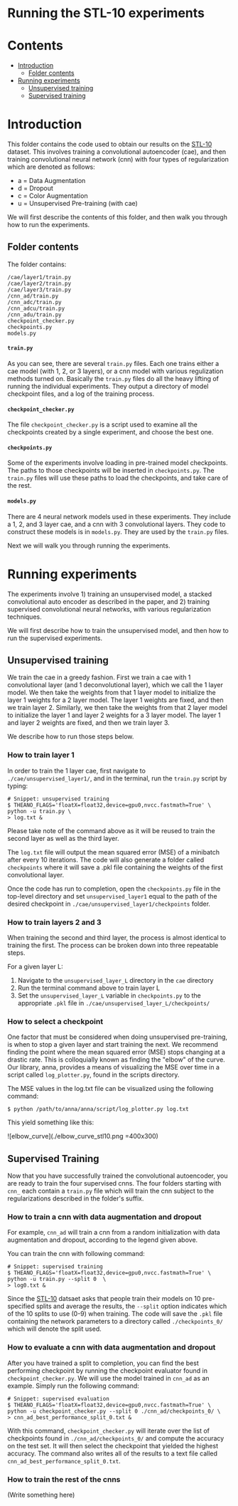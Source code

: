 # Running the STL-10 experiments

# Contents
+ [Introduction](#introduction)
  + [Folder contents](#folder-contents)
+ [Running experiments](#running-experiments)
  + [Unsupervised training](#unsupervised-training)
  + [Supervised training](#supervised-training)

# Introduction

This folder contains the code used to obtain our results on the [STL-10][STL-10] dataset. This involves training a convolutional autoencoder (cae), and then training convolutional neural network (cnn) with four types of regularization which are denoted as follows:

+ a = Data Augmentation
+ d = Dropout
+ c = Color Augmentation
+ u = Unsupervised Pre-training (with cae)

We will first describe the contents of this folder, and then walk you through
how to run the experiments.

## Folder contents
The folder contains:
``` shell
/cae/layer1/train.py
/cae/layer2/train.py
/cae/layer3/train.py
/cnn_ad/train.py
/cnn_adc/train.py
/cnn_adcu/train.py
/cnn_adu/train.py
checkpoint_checker.py
checkpoints.py
models.py
```

#### `train.py`
As you can see, there are several `train.py` files. Each one trains either a cae model (with 1, 2, or 3 layers), or a cnn model with various regulization methods turned on. Basically the `train.py` files do all the heavy lifting of running the individual experiments. They output a directory of model checkpoint files, and a log of the training process.

#### `checkpoint_checker.py`
The file `checkpoint_checker.py` is a script used to examine all the checkpoints created by a single experiment, and choose the best one.

#### `checkpoints.py`
Some of the experiments involve loading in pre-trained model checkpoints. The paths to those checkpoints will be inserted in `checkpoints.py`. The `train.py`
files will use these paths to load the checkpoints, and take care of the rest.

#### `models.py`
There are 4 neural network models used in these experiments. They include a 1, 2, and 3 layer cae, and a cnn with 3 convolutional layers. They code to construct these models is in `models.py`. They are used by the `train.py` files.

Next we will walk you through running the experiments.

# Running experiments
The experiments involve 1) training an unsupervised model, a stacked convolutional auto encoder as described in the paper, and 2) training supervised convolutional neural networks, with various regularization techniques.

We will first describe how to train the unsupervised model, and then how to run the supervised experiments.

## Unsupervised training

We train the cae in a greedy fashion. First we train a cae with 1 convolutional layer (and 1 deconvolutional layer), which we call the 1 layer model. We then take the weights from that 1 layer model to initialize the layer 1 weights for a 2 layer model. The layer 1 weights are fixed, and then we train layer 2. Similarly, we then take the weights from that 2 layer model to initialize the layer 1 and layer 2 weights for a 3 layer model. The layer 1 and layer 2 weights are fixed, and then we train layer 3.

We describe how to run those steps below.

### How to train layer 1

In order to train the 1 layer cae, first navigate to `./cae/unsupervised_layer1/`, and in the terminal, run the `train.py` script by typing:

``` shell
# Snippet: unsupervised training
$ THEANO_FLAGS='floatX=float32,device=gpu0,nvcc.fastmath=True' \
python -u train.py \
> log.txt & 
```

Please take note of the command above as it will be reused to train the 
second layer as well as the third layer. 

The `log.txt` file will output the mean squared error (MSE) of a minibatch 
after every 10 iterations. The code will also generate a folder called 
`checkpoints` where it will save a .pkl file containing the weights of the 
first convolutional layer. 

Once the code has run to completion, open the `checkpoints.py` file in the 
top-level directory and set `unsupervised_layer1` equal to the path of the 
desired checkpoint in `./cae/unsupervised_layer1/checkpoints` folder. 


### How to train layers 2 and 3

When training the second and third layer, the process is almost identical
to training the first. The process can be broken down into three repeatable 
steps. 

For a given layer L:  

1.  Navigate to the `unsupervised_layer_L` directory in the `cae` directory  
2.  Run the terminal command above to train layer L  
3.  Set the `unsupervised_layer_L` variable in `checkpoints.py` to the 
	appropriate `.pkl` file in `./cae/unsupervised_layer_L/checkpoints/`  


### How to select a checkpoint

One factor that must be considered when doing unsupervised pre-training, is 
when to stop a given layer and start training the next. We recommend finding 
the point where the mean squared error (MSE) stops changing at a drastic rate. 
This is colloquially known as finding the "elbow" of the curve. Our library, 
anna, provides a means of visualizing the MSE over time in a script called 
`log_plotter.py`, found in the scripts directory. 

The MSE values in the log.txt file can be visualized using the following
command:
``` shell
$ python /path/to/anna/anna/script/log_plotter.py log.txt
```
This yield something like this:

![elbow_curve](./elbow_curve_stl10.png =400x300)

## Supervised Training

Now that you have successfully trained the convolutional autoencoder, you are
ready to train the four supervised cnns. The four folders starting with `cnn_` 
each contain a `train.py` file which will train the cnn subject to the 
regularizations described in the folder's suffix. 

### How to train a cnn with data augmentation and dropout

For example, `cnn_ad` will train a cnn from a random initialization with data augmentation and dropout, according to the legend given above. 


You can train the cnn with following command: 
``` shell
# Snippet: supervised training
$ THEANO_FLAGS='floatX=float32,device=gpu0,nvcc.fastmath=True' \ 
python -u train.py --split 0  \ 
> log0.txt & 
```

Since the [STL-10][STL-10] datsaet asks that people train their models on 10 
pre-specified splits and average the results, the `--split` option indicates 
which of the 10 splits to use (0-9) when training. The code will save the `.pkl` 
file containing the network parameters to a directory called `./checkpoints_0/` 
which will denote the split used.


### How to evaluate a cnn with data augmentation and dropout

After you have trained a split to completion, you can find the best performing
checkpoint by running the checkpoint evaluator found in 
`checkpoint_checker.py`. We will use the model trained in `cnn_ad` as an 
example. Simply run the following command:

``` shell
# Snippet: supervised evaluation
$ THEANO_FLAGS='floatX=float32,device=gpu0,nvcc.fastmath=True' \ 
python -u checkpoint_checker.py --split 0 ./cnn_ad/checkpoints_0/ \
> cnn_ad_best_performance_split_0.txt &
```

With this command, `checkpoint_checker.py` will iterate over the list of
checkpoints found in `./cnn_ad/checkpoints_0/` and compute the accuracy on 
the test set. It will then select the checkpoint that yielded the highest
accuracy. The command also writes all of the results to a text file called 
`cnn_ad_best_performance_split_0.txt`. 

### How to train the rest of the cnns

(Write something here)

[STL-10]:http://cs.stanford.edu/~acoates/stl10/